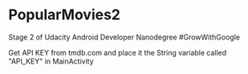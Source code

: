 # PopularMovies2
Stage 2 of Udacity Android Developer Nanodegree #GrowWithGoogle

Get API KEY from tmdb.com and place it the String variable called "API_KEY" in MainActivity 
